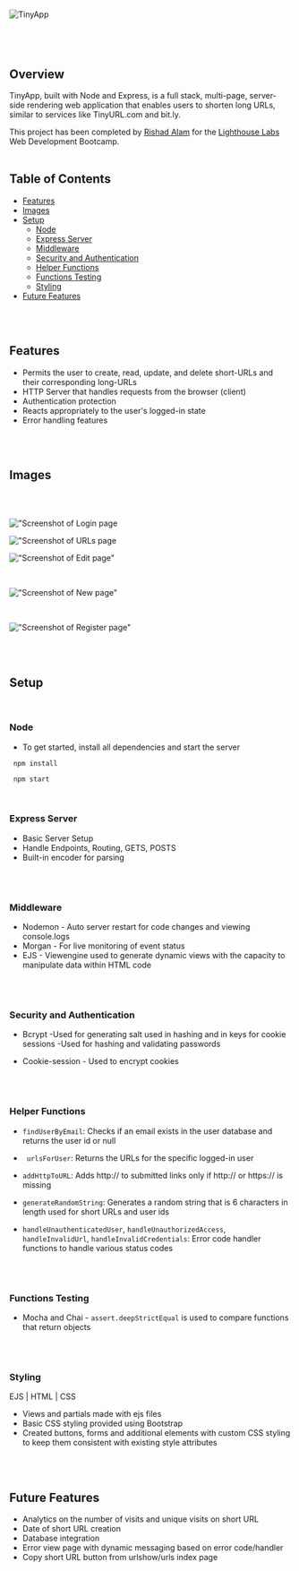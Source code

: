 
<br>

![TinyApp](https://github.com/rishadsanian/tinyapp/assets/77033627/f326b8b0-6657-46bd-9d85-dc1b25469624)


# 
<br>

## Overview

TinyApp, built with Node and Express, is a full stack, multi-page, server-side rendering web application that enables users to shorten long URLs, similar to services like TinyURL.com and bit.ly. 

This project has been completed by [Rishad Alam](https://github.com/rishadsanian) for the [Lighthouse Labs](https://www.lighthouselabs.ca/) Web Development Bootcamp.
<br>
<br>

## Table of Contents


- [Features](#features)
- [Images](#images)
- [Setup](#setup)
  - [Node](#node)
  - [Express Server](#express-server)
  - [Middleware](#middleware)
  - [Security and Authentication](#security-and-authentication)
  - [Helper Functions](#helper-functions)
  - [Functions Testing](#functions-testing)
  - [Styling](#styling)
- [Future Features](#future-features)
<br>
<br>

## Features
- Permits the user to create, read, update, and delete short-URLs and their corresponding long-URLs
- HTTP Server that handles requests from the browser (client)
- Authentication protection
- Reacts appropriately to the user's logged-in state
- Error handling features
<br>
<br>

## Images
<br>
<br>

!["Screenshot of Login page](https://github.com/rishadsanian/tinyapp/blob/master/docs/image-login.png?raw=true)
<br>

!["Screenshot of URLs page](https://github.com/rishadsanian/tinyapp/blob/master/docs/image-urls.png?raw=true)
<br>

!["Screenshot of Edit page"](https://github.com/rishadsanian/tinyapp/assets/77033627/b2bcdafa-9004-4a3b-b510-7048549afcde)

<br>

!["Screenshot of New page"](https://github.com/rishadsanian/tinyapp/assets/77033627/8450a3ea-8bf0-43c2-b1d0-34d54257114c)

<br>

!["Screenshot of Register page"](https://github.com/rishadsanian/tinyapp/blob/master/docs/image-register.png?raw=true)

<br>
<br>

## Setup

<br>

### Node 
- To get started, install all dependencies and start the server
```console
 npm install
 ```
```console
 npm start
 ```
 <br>
 
### Express Server
 
   - Basic Server Setup
   - Handle Endpoints, Routing, GETS, POSTS
   - Built-in encoder for parsing
<br>
<br>

### Middleware
  - Nodemon - Auto server restart for code changes and viewing console.logs
  - Morgan - For live monitoring of event status
  - EJS  - Viewengine used to generate dynamic views with the capacity to manipulate data within HTML code
<br>
<br>

### Security and Authentication
- Bcrypt 
  -Used for generating salt used in hashing and in keys for cookie sessions
  -Used for hashing and validating passwords

- Cookie-session - Used to encrypt cookies
<br>
<br> 

### Helper Functions
  - ``` findUserByEmail ```: Checks if an email exists in the user database and returns the user id or null
  - ``` urlsForUser```: Returns the URLs for the specific logged-in user
  - ```addHttpToURL```: Adds http:// to submitted links only if http:// or https:// is missing
  - ```generateRandomString```: Generates a random string that is 6 characters in length used for short URLs and user ids

  - ```handleUnauthenticatedUser```,
  ```handleUnauthorizedAccess```,
  ```handleInvalidUrl```,
  ```handleInvalidCredentials```: Error code handler functions to handle various status codes
<br>
<br>

### Functions Testing
- Mocha and Chai  - ```assert.deepStrictEqual``` is used to compare functions that return objects
<br>
<br>

### Styling 
EJS | HTML | CSS
- Views and partials made with ejs files
-  Basic CSS styling provided using Bootstrap 
- Created buttons, forms and additional elements with custom CSS styling to keep them consistent with existing style attributes
<br>
<br>

## Future Features
- Analytics on the number of visits and unique visits on short URL
- Date of short URL creation
- Database integration
- Error view page with dynamic messaging based on error code/handler
- Copy short URL button from urlshow/urls index page
